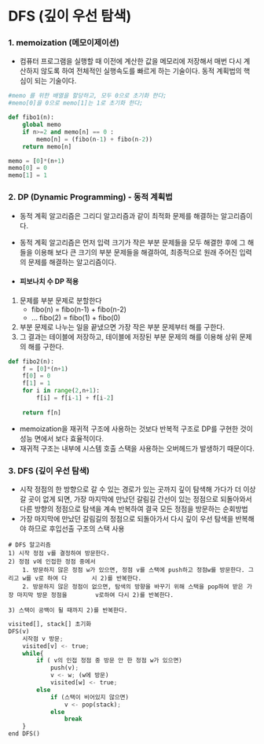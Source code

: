 # DFS (깊이 우선 탐색)

### 1. memoization (메모이제이션)

- 컴퓨터 프로그램을 실행할 때 이전에 계산한 값을 메모리에 저장해서 매번 다시 계산하지 않도록 하여 전체적인 실행속도를 빠르게 하는 기술이다. 동적 계획법의 핵심이 되는 기술이다.

```python
#memo 를 위한 배열을 할당하고, 모두 0으로 초기화 한다;
#memo[0]을 0으로 memo[1]는 1로 초기화 한다;

def fibo1(n):
    global memo
    if n>=2 and memo[n] == 0 :
        memo[n] = (fibo(n-1) + fibo(n-2))
    return memo[n]

memo = [0]*(n+1)
memo[0] = 0
memo[1] = 1
```

### 

### 2. DP (Dynamic Programming) - 동적 계획법

- 동적 계획 알고리즘은 그리디 알고리즘과 같이 최적화 문제를 해결하는 알고리즘이다.
- 동적 계획 알고리즘은 먼저 입력 크기가 작은 부분 문제들을 모두 해결한 후에 그 해들을 이용해 보다 큰 크기의 부분 문제들을 해결하여, 최종적으로 원래 주어진 입력의 문제를 해결하는 알고리즘이다.

- #### 피보나치 수 DP 적용

1) 문제를 부분 문제로 분할한다
   - fibo(n) = fibo(n-1) + fibo(n-2)
   - ... fibo(2) = fibo(1) + fibo(0)
2)  부분 문제로 나누는 일을 끝냈으면 가장 작은 부분 문제부터 해를 구한다.
3) 그 결과는 테이블에 저장하고, 테이블에 저장된 부분 문제의 해를 이용해 상위 문제의 해를 구한다.

```python
def fibo2(n):
    f = [0]*(n+1)
    f[0] = 0
    f[1] = 1
    for i in range(2,n+1):
        f[i] = f[i-1] + f[i-2]
        
    return f[n]
```

- memoization을 재귀적 구조에 사용하는 것보다 반복적 구조로 DP를 구현한 것이 성능 면에서 보다 효율적이다.
- 재귀적 구조는 내부에 시스템 호출 스택을 사용하는 오버헤드가 발생하기 때문이다.



### 3. DFS (깊이 우선 탐색)

- 시작 정점의 한 방향으로 갈 수 있는 경로가 있는 곳까지 깊이 탐색해 가다가 더 이상 갈 곳이 없게 되면, 가장 마지막에 만났던 갈림길 간선이 있는 정점으로 되돌아와서 다른 방향의 정점으로 탐색을 계속 반복하여 결국 모든 정점을 방문하는 순회방법
- 가장 마지막에 만났던 갈림길의 정점으로 되돌아가서 다시 깊이 우선 탐색을 반복해야 하므로 후입선출 구조의 스택 사용

```mark
# DFS 알고리즘
1) 시작 정점 v를 결정하여 방문한다.
2) 정점 v에 인접한 정점 중에서
	1. 방문하지 않은 정점 w가 있으면, 정점 v를 스택에 push하고 정점w를 방문한다. 그리고 w를 v로 하여 다	   시 2)를 반복한다.
	2. 방문하지 않은 정점이 없으면, 탐색의 방향을 바꾸기 위해 스택을 pop하여 받은 가장 마지막 방문 정점을 		 v로하여 다시 2)를 반복한다.
	
3) 스택이 공백이 될 때까지 2)를 반복한다.
```

```python
visited[], stack[] 초기화
DFS(v)
	시작점 v 방문;
    visited[v] <- true;
    while{
        if ( v의 인접 정점 중 방문 안 한 정점 w가 있으면)
        	push(v);
        	v <- w; (w에 방문)
        	visited[w] <- true;
        else
        	if (스택이 비어있지 않으면)
        		v <- pop(stack);
        	else
        		break
    }
end DFS()
```

